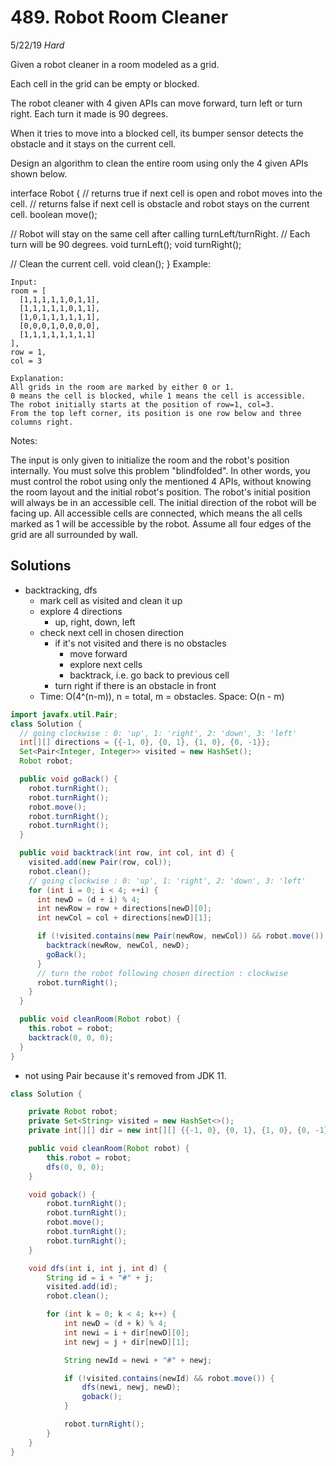 # 489. Robot Room Cleaner
5/22/19
*Hard*

Given a robot cleaner in a room modeled as a grid.

Each cell in the grid can be empty or blocked.

The robot cleaner with 4 given APIs can move forward, turn left or turn right. Each turn it made is 90 degrees.

When it tries to move into a blocked cell, its bumper sensor detects the obstacle and it stays on the current cell.

Design an algorithm to clean the entire room using only the 4 given APIs shown below.

interface Robot {
  // returns true if next cell is open and robot moves into the cell.
  // returns false if next cell is obstacle and robot stays on the current cell.
  boolean move();

  // Robot will stay on the same cell after calling turnLeft/turnRight.
  // Each turn will be 90 degrees.
  void turnLeft();
  void turnRight();

  // Clean the current cell.
  void clean();
}
Example:
```
Input:
room = [
  [1,1,1,1,1,0,1,1],
  [1,1,1,1,1,0,1,1],
  [1,0,1,1,1,1,1,1],
  [0,0,0,1,0,0,0,0],
  [1,1,1,1,1,1,1,1]
],
row = 1,
col = 3

Explanation:
All grids in the room are marked by either 0 or 1.
0 means the cell is blocked, while 1 means the cell is accessible.
The robot initially starts at the position of row=1, col=3.
From the top left corner, its position is one row below and three columns right.
```
Notes:

The input is only given to initialize the room and the robot's position internally. You must solve this problem "blindfolded". In other words, you must control the robot using only the mentioned 4 APIs, without knowing the room layout and the initial robot's position.
The robot's initial position will always be in an accessible cell.
The initial direction of the robot will be facing up.
All accessible cells are connected, which means the all cells marked as 1 will be accessible by the robot.
Assume all four edges of the grid are all surrounded by wall.

## Solutions
- backtracking, dfs
  - mark cell as visited and clean it up
  - explore 4 directions
    - up, right, down, left
  - check next cell in chosen direction
    - if it's not visited and there is no obstacles
      - move forward
      - explore next cells
      - backtrack, i.e. go back to previous cell
    - turn right if there is an obstacle in front
  - Time: O(4^(n-m)), n = total, m = obstacles. Space: O(n - m)
```Java
import javafx.util.Pair;
class Solution {
  // going clockwise : 0: 'up', 1: 'right', 2: 'down', 3: 'left'
  int[][] directions = {{-1, 0}, {0, 1}, {1, 0}, {0, -1}};
  Set<Pair<Integer, Integer>> visited = new HashSet();
  Robot robot;

  public void goBack() {
    robot.turnRight();
    robot.turnRight();
    robot.move();
    robot.turnRight();
    robot.turnRight();
  }

  public void backtrack(int row, int col, int d) {
    visited.add(new Pair(row, col));
    robot.clean();
    // going clockwise : 0: 'up', 1: 'right', 2: 'down', 3: 'left'
    for (int i = 0; i < 4; ++i) {
      int newD = (d + i) % 4;
      int newRow = row + directions[newD][0];
      int newCol = col + directions[newD][1];

      if (!visited.contains(new Pair(newRow, newCol)) && robot.move()) {
        backtrack(newRow, newCol, newD);
        goBack();
      }
      // turn the robot following chosen direction : clockwise
      robot.turnRight();
    }
  }

  public void cleanRoom(Robot robot) {
    this.robot = robot;
    backtrack(0, 0, 0);
  }
}
```

- not using Pair because it's removed from JDK 11.
```Java
class Solution {

    private Robot robot;
    private Set<String> visited = new HashSet<>();
    private int[][] dir = new int[][] {{-1, 0}, {0, 1}, {1, 0}, {0, -1}};

    public void cleanRoom(Robot robot) {
        this.robot = robot;
        dfs(0, 0, 0);
    }

    void goback() {
        robot.turnRight();
        robot.turnRight();
        robot.move();
        robot.turnRight();
        robot.turnRight();
    }

    void dfs(int i, int j, int d) {
        String id = i + "#" + j;
        visited.add(id);
        robot.clean();

        for (int k = 0; k < 4; k++) {
            int newD = (d + k) % 4;
            int newi = i + dir[newD][0];
            int newj = j + dir[newD][1];

            String newId = newi + "#" + newj;

            if (!visited.contains(newId) && robot.move()) {
                dfs(newi, newj, newD);
                goback();
            }

            robot.turnRight();
        }
    }
}
```
